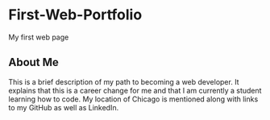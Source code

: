 # First-Web-Portfolio
My first web page

## About Me
This is a brief description of my path to becoming a web developer.
It explains that this is a career change for me and that I am currently a student
learning how to code.
My location of Chicago is mentioned along with links to my GitHub as well as LinkedIn.
